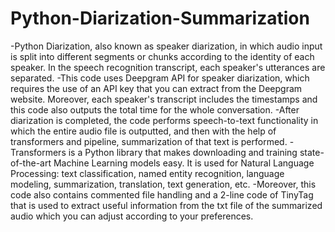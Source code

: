 # Python-Diarization-Summarization
-Python Diarization, also known as speaker diarization, in which audio input is split into different segments or chunks according to the identity of each speaker. In the speech recognition transcript, each speaker's utterances are separated. 
-This code uses Deepgram API for speaker diarization, which requires the use of an API key that you can extract from the Deepgram website. Moreover, each speaker's transcript includes the timestamps and this code also outputs the total time for the whole conversation. 
-After diarization is completed, the code performs speech-to-text functionality in which the entire audio file is outputted, and then with the help of transformers and pipeline, summarization of that text is performed. 
-Transformers is a Python library that makes downloading and training state-of-the-art Machine Learning models easy. It is used for Natural Language Processing: text classification, named entity recognition, language modeling, summarization, translation, text generation, etc. 
-Moreover, this code also contains commented file handling and a 2-line code of TinyTag that is used to extract useful information from the txt file of the summarized audio which you can adjust according to your preferences.
